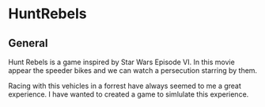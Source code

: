 # HuntRebels

## General
Hunt Rebels is a game inspired by Star Wars Episode VI. In this movie appear the speeder bikes and we can watch a persecution starring by them.

Racing with this vehicles in a forrest have always seemed to me a great experience. I have wanted to created a game to simlulate this experience.
